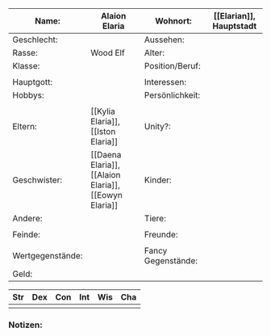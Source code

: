
| Name:            | Alaion Elaria                                         | Wohnort:           | [[Elarian]], Hauptstadt |
| ---------------- | ----------------------------------------------------- | ------------------ | ----------------------- |
| Geschlecht:      |                                                       | Aussehen:          |                         |
| Rasse:           | Wood Elf                                              | Alter:             |                         |
| Klasse:          |                                                       | Position/Beruf:    |                         |
|                  |                                                       |                    |                         |
| Hauptgott:       |                                                       | Interessen:        |                         |
| Hobbys:          |                                                       | Persönlichkeit:    |                         |
|                  |                                                       |                    |                         |
| Eltern:          | [[Kylia Elaria]], [[Iston Elaria]]                    | Unity?:            |                         |
| Geschwister:     | [[Daena Elaria]], [[Alaion Elaria]], [[Eowyn Elaria]] | Kinder:            |                         |
| Andere:          |                                                       | Tiere:             |                         |
|                  |                                                       |                    |                         |
| Feinde:          |                                                       | Freunde:           |                         |
|                  |                                                       |                    |                         |
| Wertgegenstände: |                                                       | Fancy Gegenstände: |                         |
| Geld:            |                                                       |                    |                         |

| Str | Dex | Con | Int | Wis | Cha |
| --- | --- | --- | --- | --- | --- |
|     |     |     |     |     |     |
### Notizen:
